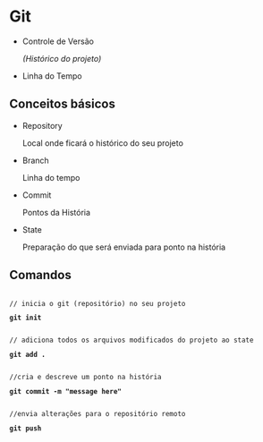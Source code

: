 # Git

<ul>
<li>Controle de Versão</li>
<p style="font-style: oblique">(Histórico do projeto)</p>
<li>Linha do Tempo</li>
</ul>

## Conceitos básicos

<ul>
<li>Repository</li>
<p style="font-color: gray">Local onde ficará o histórico do seu projeto</p>
<li>Branch</li>
<p>Linha do tempo</p>
<li>Commit</li>
<p>Pontos da História</p>
<li>State</li>
<p>Preparação do que será enviada para ponto na história</p>
</ul>

## Comandos

<code>
// inicia o git (repositório) no seu projeto
<p style="font-weight: bold">git init</p>
// adiciona todos os arquivos modificados do projeto ao state
<p style="font-weight: bold">git add .</p>
//cria e descreve um ponto na história
<p style="font-weight: bold">git commit -m "message here"</p>
//envia alterações para o repositório remoto
<p style="font-weight: bold">git push</p>
</code>
